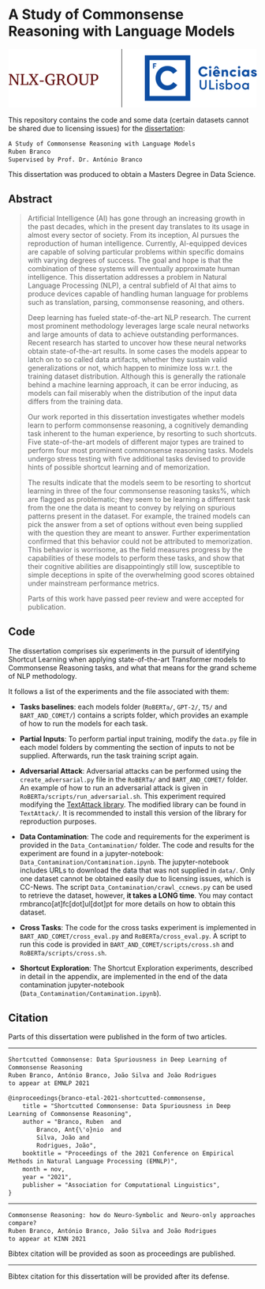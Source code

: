# A Study of Commonsense Reasoning with Language Models

<p align="center"><img src="NLX_and_FCUL.png" alt="NLX and FCUL Logo" /></p>

This repository contains the code and some data (certain datasets cannot be shared due to licensing issues) for the [dissertation]():

```
A Study of Commonsense Reasoning with Language Models
Ruben Branco
Supervised by Prof. Dr. António Branco
```

This dissertation was produced to obtain a Masters Degree in Data Science.

## Abstract

> Artificial Intelligence (AI) has gone through an increasing growth in the past decades, which in the present day translates to its usage in almost every sector of society. From its inception, AI pursues the reproduction of human intelligence. Currently, AI-equipped devices are capable of solving particular problems within specific domains with varying degrees of success. The goal and hope is that the combination of these systems will eventually approximate human intelligence. This dissertation addresses a problem in Natural Language Processing (NLP), a central subfield of AI that aims to produce devices capable of handling human language for problems such as translation, parsing, commonsense reasoning, and others.
>
> Deep learning has fueled state-of-the-art NLP research. The current most prominent methodology leverages large scale neural networks and large amounts of data to achieve outstanding performances. Recent research has started to uncover how these neural networks obtain state-of-the-art results. In some cases the models appear to latch on to so called data artifacts, whether they sustain valid generalizations or not, which happen to minimize loss w.r.t. the training dataset distribution. Although this is generally the rationale behind a machine learning approach, it can be error inducing, as models can fail miserably when the distribution of the input data differs from the training data.
>
> Our work reported in this dissertation investigates whether models learn to perform commonsense reasoning, a cognitively demanding task inherent to the human experience, by resorting to such shortcuts. Five state-of-the-art models of different major types are trained to perform four most prominent commonsense reasoning tasks. Models undergo stress testing with five additional tasks devised to provide hints of possible shortcut learning and of memorization.
>
> The results indicate that the models seem to be resorting to shortcut learning in three of the four commonsense reasoning tasks%, which are flagged as problematic; they seem to be learning a different task from the one the data is meant to convey by relying on spurious patterns present in the dataset. For example, the trained models can pick the answer from a set of options without even being supplied with the question they are meant to answer. Further experimentation confirmed that this behavior could not be attributed to memorization. This behavior is worrisome, as the field measures progress by the capabilities of these models to perform these tasks, and show that their cognitive abilities are disappointingly still low, susceptible to simple deceptions in spite of the overwhelming good scores obtained under mainstream performance metrics.
>
> Parts of this work have passed peer review and were accepted for publication.

## Code

The dissertation comprises six experiments in the pursuit of identifying Shortcut Learning when applying state-of-the-art Transformer models to Commonsense Reasoning tasks, and what that means for the grand scheme of NLP methodology.

It follows a list of the experiments and the file associated with them:

- **Tasks baselines**: each models folder (`RoBERTa/`, `GPT-2/`, `T5/` and `BART_AND_COMET/`) contains a scripts folder, which provides an example of how to run the models for each task.

- **Partial Inputs**: To perform partial input training, modify the `data.py` file in each model folders by commenting the section of inputs to not be supplied. Afterwards, run the task training script again.

- **Adversarial Attack**: Adversarial attacks can be performed using the `create_adversarial.py` file in the `RoBERTa/` and `BART_AND_COMET/` folder. An example of how to run an adversarial attack is given in `RoBERTa/scripts/run_adversarial.sh`. This experiment required modifying the [TextAttack library](https://github.com/QData/TextAttack). The modified library can be found in `TextAttack/`. It is recommended to install this version of the library for reproduction purposes.

- **Data Contamination**: The code and requirements for the experiment is provided in the `Data_Contamination/` folder. The code and results for the experiment are found in a jupyter-notebook: `Data_Contamination/Contamination.ipynb`. The jupyter-notebook includes URLs to download the data that was not supplied in `data/`. Only one dataset cannot be obtained easily due to licensing issues, which is CC-News. The script `Data_Contamination/crawl_ccnews.py` can be used to retrieve the dataset, however, **it takes a LONG time**. You may contact rmbranco[at]fc[dot]ul[dot]pt for more details on how to obtain this dataset.

- **Cross Tasks**: The code for the cross tasks experiment is implemented in `BART_AND_COMET/cross_eval.py` and `RoBERTa/cross_eval.py`. A script to run this code is provided in `BART_AND_COMET/scripts/cross.sh` and `RoBERTa/scripts/cross.sh`.

- **Shortcut Exploration**: The Shortcut Exploration experiments, described in detail in the appendix, are implemented in the end of the data contamination jupyter-notebook (`Data_Contamination/Contamination.ipynb`).

## Citation

Parts of this dissertation were published in the form of two articles.

---

```
Shortcutted Commonsense: Data Spuriousness in Deep Learning of Commonsense Reasoning
Ruben Branco, António Branco, João Silva and João Rodrigues
to appear at EMNLP 2021
```

```
@inproceedings{branco-etal-2021-shortcutted-commonsense,
    title = "Shortcutted Commonsense: Data Spuriousness in Deep Learning of Commonsense Reasoning",
    author = "Branco, Ruben  and
        Branco, Ant{\'o}nio  and
        Silva, João and
        Rodrigues, João",
    booktitle = "Proceedings of the 2021 Conference on Empirical Methods in Natural Language Processing (EMNLP)",
    month = nov,
    year = "2021",
    publisher = "Association for Computational Linguistics",
}
```

---

```
Commonsense Reasoning: how do Neuro-Symbolic and Neuro-only approaches compare?
Ruben Branco, António Branco, João Silva and João Rodrigues
to appear at KINN 2021
```

Bibtex citation will be provided as soon as proceedings are published.

---

Bibtex citation for this dissertation will be provided after its defense.
